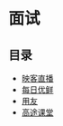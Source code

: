 #  面试

## 目录

* [映客直播](/study/面试/映客直播/README)
* [每日优鲜](/study/面试/每日优鲜/README)
* [用友](/study/面试/用友/README)
* [高途课堂](/study/面试/高途课堂/README)
